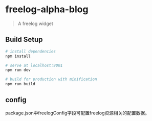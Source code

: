# freelog-alpha-blog

> A freelog widget

## Build Setup

``` bash
# install dependencies
npm install

# serve at localhost:9001
npm run dev

# build for production with minification
npm run build
```


## config
package.json中freelogConfig字段可配置freelog资源相关的配置数据。